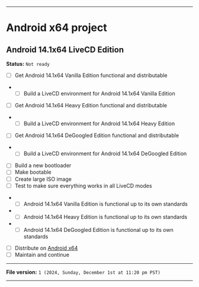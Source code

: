 
***

# Android x64 project

## Android 14.1x64 LiveCD Edition

**Status:** `Not ready`

- [ ] Get Android 14.1x64 Vanilla Edition functional and distributable
- - [ ] Build a LiveCD environment for Android 14.1x64 Vanilla Edition
- [ ] Get Android 14.1x64 Heavy Edition functional and distributable
- - [ ] Build a LiveCD environment for Android 14.1x64 Heavy Edition
- [ ] Get Android 14.1x64 DeGoogled Edition functional and distributable
- - [ ] Build a LiveCD environment for Android 14.1x64 DeGoogled Edition
- [ ] Build a new bootloader
- [ ] Make bootable
- [ ] Create large ISO image
- [ ] Test to make sure everything works in all LiveCD modes
- - [ ] Android 14.1x64 Vanilla Edition is functional up to its own standards
- - [ ] Android 14.1x64 Heavy Edition is functional up to its own standards
- - [ ] Android 14.1x64 DeGoogled Edition is functional up to its own standards
- [ ] Distribute on [Android x64](https://archive.org/details/@android-x64)
- [ ] Maintain and continue

***

**File version:** `1 (2024, Sunday, December 1st at 11:20 pm PST)`

***
